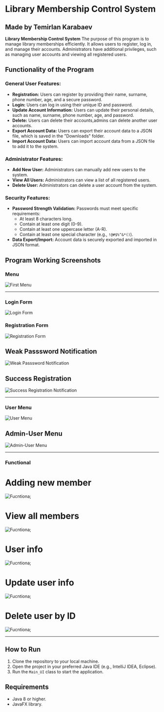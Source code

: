 # Library Membership Control System
## Made by Temirlan Karabaev

**Library Membership Control System**
The purpose of this program is to manage library memberships efficiently. It allows users to register, log in, and manage their accounts. Administrators have additional privileges, such as managing user accounts and viewing all registered users.

## Functionality of the Program
### General User Features:
- **Registration:** Users can register by providing their name, surname, phone number, age, and a secure password.
- **Login:** Users can log in using their unique ID and password.
- **Update Account Information:** Users can update their personal details, such as name, surname, phone number, age, and password.
- **Delete:** Users can delete their accounts,admins can delete another user accounts.
- **Export Account Data:** Users can export their account data to a JSON file, which is saved in the "Downloads" folder.
- **Import Account Data:** Users can import account data from a JSON file to add it to the system.

### Administrator Features:
- **Add New User:** Administrators can manually add new users to the system.
- **View All Users:** Administrators can view a list of all registered users.
- **Delete User:** Administrators can delete a user account from the system.

### Security Features:
- **Password Strength Validation:** Passwords must meet specific requirements:
  - At least 8 characters long.
  - Contain at least one digit (0-9).
  - Contain at least one uppercase letter (A-R).
  - Contain at least one special character (e.g., `!@#$%^&*()`).
- **Data Export/Import:** Account data is securely exported and imported in JSON format.

## Program Working Screenshots
### Menu
![First Menu](images/first_menu.png)
_________________________________________________________________________________________

### Login Form
![Login Form](images/login.png)

### Registration Form
![Registration Form](images/member_registration.png)

## Weak Passsword Notification
![Weak Passsword Notification](images/password_warning.png)

## Success Registration
![Success Registration Notification](images/registration_success.png)

_________________________________________________________________________________________
### User Menu
![User Menu](images/member_menu.png)
## Admin-User Menu
![Admin-User Menu](images/admin_menu.png)

_________________________________________________________________________________________
### Functional

# Adding new member
![Fucntiona;](images/adding_new_member.png)
# View all members
![Fucntiona;](images/all_members.png)
# User info
![Fucntiona;](images/user_info.png)
# Update user info
![Fucntiona;](images/update.png)
# Delete user by ID
![Fucntiona;](images/dell_user.png)





---

## How to Run
1. Clone the repository to your local machine.
2. Open the project in your preferred Java IDE (e.g., IntelliJ IDEA, Eclipse).
3. Run the `Main_UI` class to start the application.

## Requirements
- Java 8 or higher.
- JavaFX library.


